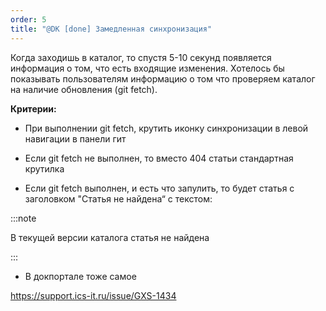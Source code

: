 ```yaml
---
order: 5
title: "@DK [done] Замедленная синхронизация"
---
```


Когда заходишь в каталог, то спустя 5-10 секунд появляется информация о том, что есть входящие изменения. Хотелось бы показывать пользователям информацию о том что проверяем каталог на наличие обновления (git fetch).

**Критерии:**

-  При выполнении git fetch, крутить иконку синхронизации в левой навигации в панели гит

-  Если git fetch не выполнен, то вместо 404 статьи стандартная крутилка

-  Если git fetch выполнен, и есть что запулить, то будет статья с заголовком "Статья не найдена“ с текстом:

:::note 

В текущей версии каталога статья не найдена

:::

-  В докпортале тоже самое



<https://support.ics-it.ru/issue/GXS-1434>